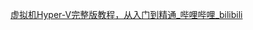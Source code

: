[虚拟机Hyper-V完整版教程，从入门到精通_哔哩哔哩_bilibili](https://www.bilibili.com/video/BV1MxkdYQE9k/?spm_id_from=333.337.search-card.all.click)